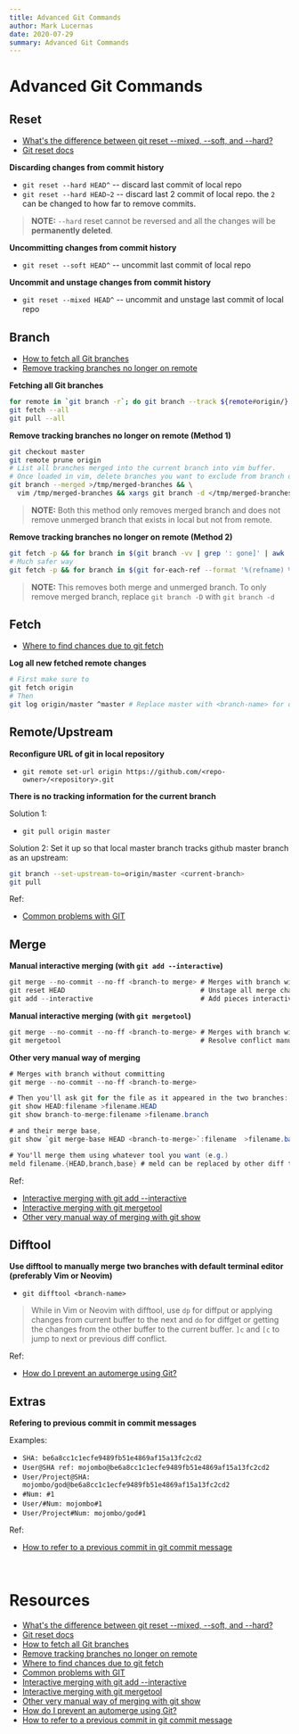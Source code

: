 ```yaml
---
title: Advanced Git Commands
author: Mark Lucernas
date: 2020-07-29
summary: Advanced Git Commands
---
```



# Advanced Git Commands

## Reset

  - [What's the difference between git reset --mixed, --soft, and --hard?](https://stackoverflow.com/questions/3528245/whats-the-difference-between-git-reset-mixed-soft-and-hard)
  - [Git reset docs](https://git-scm.com/docs/git-reset)


**Discarding changes from commit history**

  - `git reset --hard HEAD^` -- discard last commit of local repo
  - `git reset --hard HEAD~2` -- discard last 2 commit of local repo. the `2`
    can be changed to how far to remove commits.


> **NOTE:** `--hard` reset cannot be reversed and all the changes will be
**permanently deleted**.

**Uncommitting changes from commit history**

  - `git reset --soft HEAD^` -- uncommit last commit of local repo


**Uncommit and unstage changes from commit history**

  - `git reset --mixed HEAD^` -- uncommit and unstage last commit of local repo

## Branch

  - [How to fetch all Git branches](https://intellipaat.com/community/3649/git-fetch-all-branches-how-to-fetch-all-git-branches)
  - [Remove tracking branches no longer on remote](https://stackoverflow.com/questions/7726949/remove-tracking-branches-no-longer-on-remote)


**Fetching all Git branches**

```bash
for remote in `git branch -r`; do git branch --track ${remote#origin/} $remote; done
git fetch --all
git pull --all
```

**Remove tracking branches no longer on remote (Method 1)**

```bash
git checkout master
git remote prune origin
# List all branches merged into the current branch into vim buffer.
# Once loaded in vim, delete branches you want to exclude from branch deletion.
git branch --merged >/tmp/merged-branches && \
  vim /tmp/merged-branches && xargs git branch -d </tmp/merged-branches
```

> **NOTE:** Both this method only removes merged branch and does not remove
unmerged branch that exists in local but not from remote.

**Remove tracking branches no longer on remote (Method 2)**

```bash
git fetch -p && for branch in $(git branch -vv | grep ': gone]' | awk '{print $1}'); do git branch -D $branch; done
# Much safer way
git fetch -p && for branch in $(git for-each-ref --format '%(refname) %(upstream:track)' refs/heads | awk '$2 == "[gone]" {sub("refs/heads/", "", $1); print $1}'); do git branch -D $branch; done
```

> **NOTE:** This removes both merge and unmerged branch. To only remove merged
branch, replace `git branch -D` with `git branch -d`


## Fetch

  - [Where to find chances due to git fetch](https://stackoverflow.com/questions/10678495/where-to-find-changes-due-to-git-fetch)

**Log all new fetched remote changes**

```bash
# First make sure to
git fetch origin
# Then
git log origin/master ^master # Replace master with <branch-name> for other branch
```


## Remote/Upstream

**Reconfigure URL of git in local repository**

  - `git remote set-url origin https://github.com/<repo-owner>/<repository>.git`


**There is no tracking information for the current branch**

Solution 1:

  - `git pull origin master`


Solution 2: Set it up so that local master branch tracks github master branch as
an upstream:

```bash
git branch --set-upstream-to=origin/master <current-branch>
git pull
```

Ref:

  - [Common problems with GIT](https://ducmanhphan.github.io/2019-02-17-Common-problems-with-git/)


## Merge

**Manual interactive merging (with `git add --interactive`)**

```java
git merge --no-commit --no-ff <branch-to merge> # Merges with branch without committing
git reset HEAD                                  # Unstage all merge changes
git add --interactive                           # Add pieces interactively
```

**Manual interactive merging (with `git mergetool`)**

```java
git merge --no-commit --no-ff <branch-to-merge> # Merges with branch without committing
git mergetool                                   # Resolve conflict manually with graphics
```

**Other very manual way of merging**

```java
# Merges with branch without committing
git merge --no-commit --no-ff <branch-to-merge>

# Then you'll ask git for the file as it appeared in the two branches:
git show HEAD:filename >filename.HEAD
git show branch-to-merge:filename >filename.branch

# and their merge base,
git show `git merge-base HEAD <branch-to-merge>`:filename  >filename.base

# You'll merge them using whatever tool you want (e.g.)
meld filename.{HEAD,branch,base} # meld can be replaced by other diff tools
```

Ref:

  - [Interactive merging with git add --interactive](https://stackoverflow.com/a/22392289)
  - [Interactive merging with git mergetool](https://stackoverflow.com/a/17754621)
  - [Other very manual way of merging with git show](https://stackoverflow.com/a/10935340)


## Difftool

**Use difftool to manually merge two branches with default terminal editor
(preferably Vim or Neovim)**

  - `git difftool <branch-name>`


> While in Vim or Neovim with difftool, use `dp` for diffput or applying changes
from current buffer to the next and `do` for diffget or getting the changes from
the other buffer to the current buffer. `]c` and `[c` to jump to next or
previous diff conflict.

Ref:

  - [How do I prevent an automerge using Git?](https://stackoverflow.com/a/20256067)


## Extras

**Refering to previous commit in commit messages**

Examples:

  - `SHA: be6a8cc1c1ecfe9489fb51e4869af15a13fc2cd2`
  - `User@SHA ref: mojombo@be6a8cc1c1ecfe9489fb51e4869af15a13fc2cd2`
  - `User/Project@SHA: mojombo/god@be6a8cc1c1ecfe9489fb51e4869af15a13fc2cd2`
  - `#Num: #1`
  - `User/#Num: mojombo#1`
  - `User/Project#Num: mojombo/god#1`

Ref:

  - [How to refer to a previous commit in git commit message](https://stackoverflow.com/a/13577344)


<br>

# Resources

  - [What's the difference between git reset --mixed, --soft, and --hard?](https://stackoverflow.com/questions/3528245/whats-the-difference-between-git-reset-mixed-soft-and-hard)
  - [Git reset docs](https://git-scm.com/docs/git-reset)
  - [How to fetch all Git branches](https://intellipaat.com/community/3649/git-fetch-all-branches-how-to-fetch-all-git-branches)
  - [Remove tracking branches no longer on remote](https://stackoverflow.com/questions/7726949/remove-tracking-branches-no-longer-on-remote)
  - [Where to find chances due to git fetch](https://stackoverflow.com/questions/10678495/where-to-find-changes-due-to-git-fetch)
  - [Common problems with GIT](https://ducmanhphan.github.io/2019-02-17-Common-problems-with-git/)
  - [Interactive merging with git add --interactive](https://stackoverflow.com/a/22392289)
  - [Interactive merging with git mergetool](https://stackoverflow.com/a/17754621)
  - [Other very manual way of merging with git show](https://stackoverflow.com/a/10935340)
  - [How do I prevent an automerge using Git?](https://stackoverflow.com/a/20256067)
  - [How to refer to a previous commit in git commit message](https://stackoverflow.com/a/13577344)

